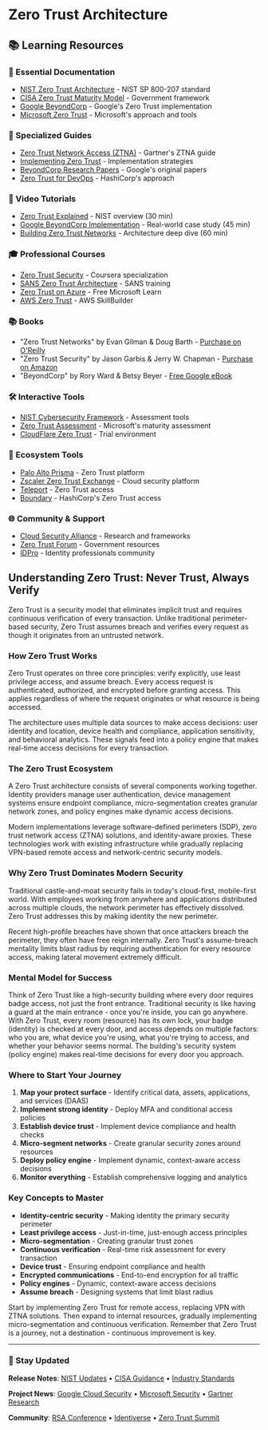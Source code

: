 # Zero Trust Architecture

## 📚 Learning Resources

### 📖 Essential Documentation
- [NIST Zero Trust Architecture](https://www.nist.gov/publications/zero-trust-architecture) - NIST SP 800-207 standard
- [CISA Zero Trust Maturity Model](https://www.cisa.gov/zero-trust-maturity-model) - Government framework
- [Google BeyondCorp](https://cloud.google.com/beyondcorp) - Google's Zero Trust implementation
- [Microsoft Zero Trust](https://www.microsoft.com/en-us/security/business/zero-trust) - Microsoft's approach and tools

### 📝 Specialized Guides
- [Zero Trust Network Access (ZTNA)](https://www.gartner.com/en/information-technology/glossary/zero-trust-network-access-ztna-) - Gartner's ZTNA guide
- [Implementing Zero Trust](https://www.paloaltonetworks.com/cyberpedia/what-is-a-zero-trust-architecture) - Implementation strategies
- [BeyondCorp Research Papers](https://research.google/pubs/?area=security-privacy-abuse&t=beyondcorp) - Google's original papers
- [Zero Trust for DevOps](https://www.hashicorp.com/solutions/zero-trust-security) - HashiCorp's approach

### 🎥 Video Tutorials
- [Zero Trust Explained](https://www.youtube.com/watch?v=eDVHe9F8RWc) - NIST overview (30 min)
- [Google BeyondCorp Implementation](https://www.youtube.com/watch?v=mG-138dp1r0) - Real-world case study (45 min)
- [Building Zero Trust Networks](https://www.youtube.com/watch?v=Q-JNHoDb7bY) - Architecture deep dive (60 min)

### 🎓 Professional Courses
- [Zero Trust Security](https://www.coursera.org/learn/zero-trust-security) - Coursera specialization
- [SANS Zero Trust Architecture](https://www.sans.org/cyber-security-courses/zero-trust-architecture/) - SANS training
- [Zero Trust on Azure](https://learn.microsoft.com/en-us/training/paths/zero-trust/) - Free Microsoft Learn
- [AWS Zero Trust](https://explore.skillbuilder.aws/learn/course/external/view/elearning/1387/architecting-for-zero-trust-on-aws) - AWS SkillBuilder

### 📚 Books
- "Zero Trust Networks" by Evan Gilman & Doug Barth - [Purchase on O'Reilly](https://www.oreilly.com/library/view/zero-trust-networks/9781491962183/)
- "Zero Trust Security" by Jason Garbis & Jerry W. Chapman - [Purchase on Amazon](https://www.amazon.com/dp/1119647126)
- "BeyondCorp" by Rory Ward & Betsy Beyer - [Free Google eBook](https://cloud.google.com/beyondcorp#white-papers)

### 🛠️ Interactive Tools
- [NIST Cybersecurity Framework](https://www.nist.gov/cyberframework) - Assessment tools
- [Zero Trust Assessment](https://www.microsoft.com/en-us/security/blog/zero-trust-assessment/) - Microsoft's maturity assessment
- [CloudFlare Zero Trust](https://www.cloudflare.com/zero-trust/products/) - Trial environment

### 🚀 Ecosystem Tools
- [Palo Alto Prisma](https://www.paloaltonetworks.com/prisma) - Zero Trust platform
- [Zscaler Zero Trust Exchange](https://www.zscaler.com/) - Cloud security platform
- [Teleport](https://goteleport.com/) - Zero Trust access
- [Boundary](https://www.hashicorp.com/products/boundary) - HashiCorp's Zero Trust access

### 🌐 Community & Support
- [Cloud Security Alliance](https://cloudsecurityalliance.org/research/topics/zero-trust/) - Research and frameworks
- [Zero Trust Forum](https://zerotrust.cyber.gov/) - Government resources
- [IDPro](https://idpro.org/) - Identity professionals community

## Understanding Zero Trust: Never Trust, Always Verify

Zero Trust is a security model that eliminates implicit trust and requires continuous verification of every transaction. Unlike traditional perimeter-based security, Zero Trust assumes breach and verifies every request as though it originates from an untrusted network.

### How Zero Trust Works
Zero Trust operates on three core principles: verify explicitly, use least privilege access, and assume breach. Every access request is authenticated, authorized, and encrypted before granting access. This applies regardless of where the request originates or what resource is being accessed.

The architecture uses multiple data sources to make access decisions: user identity and location, device health and compliance, application sensitivity, and behavioral analytics. These signals feed into a policy engine that makes real-time access decisions for every transaction.

### The Zero Trust Ecosystem
A Zero Trust architecture consists of several components working together. Identity providers manage user authentication, device management systems ensure endpoint compliance, micro-segmentation creates granular network zones, and policy engines make dynamic access decisions. 

Modern implementations leverage software-defined perimeters (SDP), zero trust network access (ZTNA) solutions, and identity-aware proxies. These technologies work with existing infrastructure while gradually replacing VPN-based remote access and network-centric security models.

### Why Zero Trust Dominates Modern Security
Traditional castle-and-moat security fails in today's cloud-first, mobile-first world. With employees working from anywhere and applications distributed across multiple clouds, the network perimeter has effectively dissolved. Zero Trust addresses this by making identity the new perimeter.

Recent high-profile breaches have shown that once attackers breach the perimeter, they often have free reign internally. Zero Trust's assume-breach mentality limits blast radius by requiring authentication for every resource access, making lateral movement extremely difficult.

### Mental Model for Success
Think of Zero Trust like a high-security building where every door requires badge access, not just the front entrance. Traditional security is like having a guard at the main entrance - once you're inside, you can go anywhere. With Zero Trust, every room (resource) has its own lock, your badge (identity) is checked at every door, and access depends on multiple factors: who you are, what device you're using, what you're trying to access, and whether your behavior seems normal. The building's security system (policy engine) makes real-time decisions for every door you approach.

### Where to Start Your Journey
1. **Map your protect surface** - Identify critical data, assets, applications, and services (DAAS)
2. **Implement strong identity** - Deploy MFA and conditional access policies
3. **Establish device trust** - Implement device compliance and health checks
4. **Micro-segment networks** - Create granular security zones around resources
5. **Deploy policy engine** - Implement dynamic, context-aware access decisions
6. **Monitor everything** - Establish comprehensive logging and analytics

### Key Concepts to Master
- **Identity-centric security** - Making identity the primary security perimeter
- **Least privilege access** - Just-in-time, just-enough access principles
- **Micro-segmentation** - Creating granular trust zones
- **Continuous verification** - Real-time risk assessment for every transaction
- **Device trust** - Ensuring endpoint compliance and health
- **Encrypted communications** - End-to-end encryption for all traffic
- **Policy engines** - Dynamic, context-aware access decisions
- **Assume breach** - Designing systems that limit blast radius

Start by implementing Zero Trust for remote access, replacing VPN with ZTNA solutions. Then expand to internal resources, gradually implementing micro-segmentation and continuous verification. Remember that Zero Trust is a journey, not a destination - continuous improvement is key.

---

### 📡 Stay Updated

**Release Notes**: [NIST Updates](https://www.nist.gov/topics/cybersecurity) • [CISA Guidance](https://www.cisa.gov/zero-trust-maturity-model) • [Industry Standards](https://cloudsecurityalliance.org/)

**Project News**: [Google Cloud Security](https://cloud.google.com/blog/products/identity-security) • [Microsoft Security](https://www.microsoft.com/security/blog/) • [Gartner Research](https://www.gartner.com/en/information-technology/glossary/zero-trust-network-access-ztna-)

**Community**: [RSA Conference](https://www.rsaconference.com/) • [Identiverse](https://identiverse.com/) • [Zero Trust Summit](https://zerotrustsummit.com/)